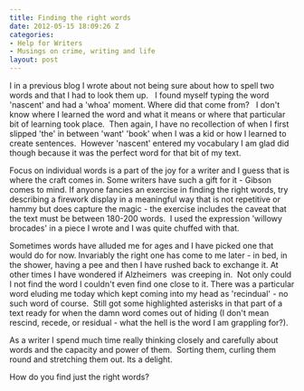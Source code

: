 ```yaml
---
title: Finding the right words
date: 2012-05-15 18:09:26 Z
categories:
- Help for Writers
- Musings on crime, writing and life
layout: post
---
```


I in a previous blog I wrote about not being sure about how to spell two words and that I had to look them up.   I found myself typing the word 'nascent' and had a 'whoa' moment. Where did that come from?   I don't know where I learned the word and what it means or where that particular bit of learning took place.  Then again, I have no recollection of when I first slipped 'the' in between 'want' 'book' when I was a kid or how I learned to create sentences.  However 'nascent' entered my vocabulary I am glad did though because it was the perfect word for that bit of my text.

Focus on individual words is a part of the joy for a writer and I guess that is where the craft comes in. Some writers have such a gift for it - Gibson comes to mind. If anyone fancies an exercise in finding the right words, try describing a firework display in a meaningful way that is not repetitive or hammy but does capture the magic - the exercise includes the caveat that the text must be between 180-200 words.  I used the expression 'willowy brocades' in a piece I wrote and I was quite chuffed with that.

Sometimes words have alluded me for ages and I have picked one that would do for now. Invariably the right one has come to me later - in bed, in the shower, having a pee and then I have rushed back to exchange it. At other times I have wondered if Alzheimers  was creeping in.  Not only could I not find the word I couldn't even find one close to it. There was a particular word eluding me today which kept coming into my head as 'recindual' - no such word of course.  Still got some highlighted asterisks in that part of a text ready for when the damn word comes out of hiding (I don't mean rescind, recede, or residual - what the hell is the word I am grappling for?).

As a writer I spend much time really thinking closely and carefully about words and the capacity and power of them.  Sorting them, curling them round and stretching them out. Its a delight.

How do you find just the right words?
